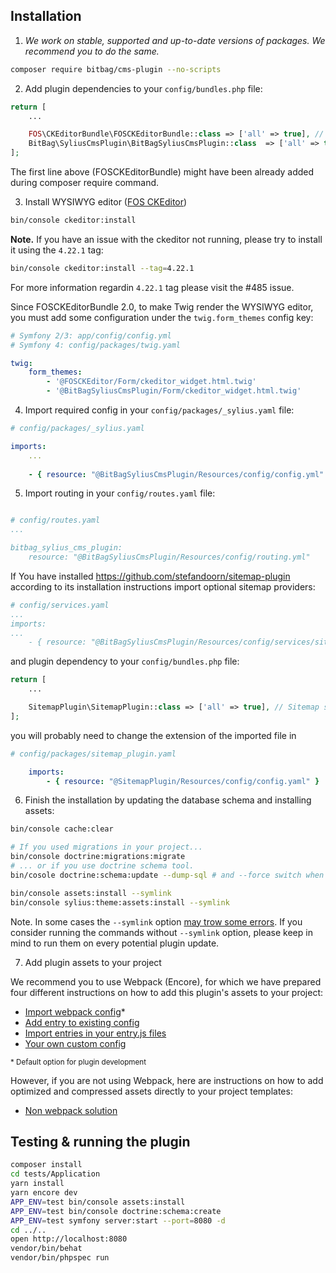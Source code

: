 ## Installation


1. *We work on stable, supported and up-to-date versions of packages. We recommend you to do the same.*

```bash
composer require bitbag/cms-plugin --no-scripts
```

2. Add plugin dependencies to your `config/bundles.php` file:

```php
return [
    ...

    FOS\CKEditorBundle\FOSCKEditorBundle::class => ['all' => true], // WYSIWYG editor
    BitBag\SyliusCmsPlugin\BitBagSyliusCmsPlugin::class  => ['all' => true],
];
```
The first line above (FOSCKEditorBundle) might have been already added during composer require command.

3. Install WYSIWYG editor ([FOS CKEditor](https://symfony.com/doc/master/bundles/FOSCKEditorBundle/usage/ckeditor.html))

```bash
bin/console ckeditor:install
```

**Note.** If you have an issue with the ckeditor not running, please try to install it using the `4.22.1` tag:

```bash
bin/console ckeditor:install --tag=4.22.1
```

For more information regardin `4.22.1` tag please visit the #485 issue.

Since FOSCKEditorBundle 2.0, to make Twig render the WYSIWYG editor, you must add some configuration under the `twig.form_themes` config key:

```yaml
# Symfony 2/3: app/config/config.yml
# Symfony 4: config/packages/twig.yaml

twig:
    form_themes:
        - '@FOSCKEditor/Form/ckeditor_widget.html.twig'
        - '@BitBagSyliusCmsPlugin/Form/ckeditor_widget.html.twig'
```

4. Import required config in your `config/packages/_sylius.yaml` file:
```yaml
# config/packages/_sylius.yaml

imports:
    ...
    
    - { resource: "@BitBagSyliusCmsPlugin/Resources/config/config.yml" }
```

5. Import routing in your `config/routes.yaml` file:

```yaml

# config/routes.yaml
...

bitbag_sylius_cms_plugin:
    resource: "@BitBagSyliusCmsPlugin/Resources/config/routing.yml"
```
If You have installed https://github.com/stefandoorn/sitemap-plugin according to its installation instructions
import optional sitemap providers:
```yaml
# config/services.yaml
...
imports:
...
    - { resource: "@BitBagSyliusCmsPlugin/Resources/config/services/sitemap_provider.yml" }
```

and plugin dependency to your `config/bundles.php` file:
```php
return [
    ...

    SitemapPlugin\SitemapPlugin::class => ['all' => true], // Sitemap support
];
```

you will probably need to change the extension of the imported file in 

```yaml
# config/packages/sitemap_plugin.yaml

    imports:
        - { resource: "@SitemapPlugin/Resources/config/config.yaml" }
```

6. Finish the installation by updating the database schema and installing assets:

```bash
bin/console cache:clear

# If you used migrations in your project...
bin/console doctrine:migrations:migrate
# ... or if you use doctrine schema tool.
bin/cosole doctrine:schema:update --dump-sql # and --force switch when you're ready :)

bin/console assets:install --symlink
bin/console sylius:theme:assets:install --symlink
```

Note. In some cases the `--symlink` option [may trow some errors](https://github.com/Sylius/SyliusThemeBundle/issues/91). If you consider running the commands without `--symlink` option, please keep in mind to run them on every potential plugin update.

7. Add plugin assets to your project

We recommend you to use Webpack (Encore), for which we have prepared four different instructions on how to add this plugin's assets to your project:

- [Import webpack config](./01.1-webpack-config.md)*
- [Add entry to existing config](./01.2-webpack-entry.md)
- [Import entries in your entry.js files](./01.3-import-entry.md)
- [Your own custom config](./01.4-custom-solution.md)

<small>* Default option for plugin development</small>


However, if you are not using Webpack, here are instructions on how to add optimized and compressed assets directly to your project templates:

- [Non webpack solution](./01.5-non-webpack.md) 

## Testing & running the plugin
```bash
composer install
cd tests/Application
yarn install
yarn encore dev
APP_ENV=test bin/console assets:install
APP_ENV=test bin/console doctrine:schema:create
APP_ENV=test symfony server:start --port=8080 -d
cd ../..
open http://localhost:8080
vendor/bin/behat
vendor/bin/phpspec run
```
